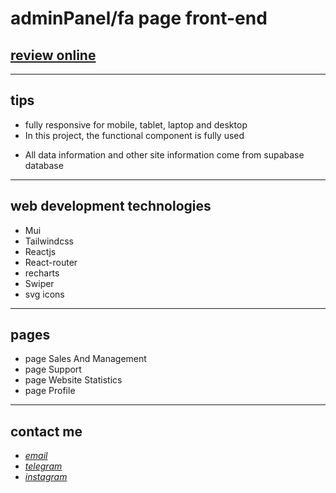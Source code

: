 # adminPanel/fa page front-end

## [review online](https://mohammad-zeynali.github.io/adminPanel/)

---

## tips

- fully responsive for mobile, tablet, laptop and desktop
- In this project, the functional component is fully used

* All data information and other site information come from supabase database

---

## web development technologies

- Mui
- Tailwindcss
- Reactjs
- React-router
- recharts
- Swiper
- svg icons

---

## pages

- page Sales And Management
- page Support
- page Website Statistics
- page Profile

---

## contact me

- _[email](mailto:051.mhmdzynaly977@gmail.com)_
- _[telegram](https://t.me/zeynali2003/)_
- _[instagram](https://instagram.com/zeynali2003/)_
